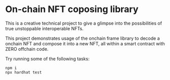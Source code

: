 # On-chain NFT coposing library

This is a creative technical project to give a glimpse into the possibilities of true unstoppable interoperable NFTs.

This project demonstrates usage of the onchain frame library to decode a onchain NFT and compose it into a new NFT, all within a smart contract with ZERO offchain code.

Try running some of the following tasks:

```shell
npm i
npx hardhat test
```
